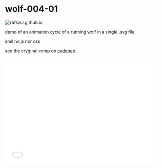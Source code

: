 # wolf-004-01

![rafszul.github.io](https://s3-us-west-2.amazonaws.com/s.cdpn.io/73058/wolf-trpl.svg)

demo of an animation cycle of a running wolf in a single .svg file. 

smil no js nor css

see the oryginal comp on [codepen](http://codepen.io/rafszul/full/bNERPL/)

<iframe height='350' scrolling='no' src='//codepen.io/rafszul/embed/bNERPL/' frameborder='no' allowtransparency='true' allowfullscreen='true' style='width: 100%;'>See the Pen <a href='http://codepen.io/rafszul/pen/bNERPL/'>Look Ma, no CSS nor JS!!!</a> by @rafszul (<a href='http://codepen.io/rafszul'>@rafszul</a>) on <a href='http://codepen.io'>CodePen</a>.
</iframe>
